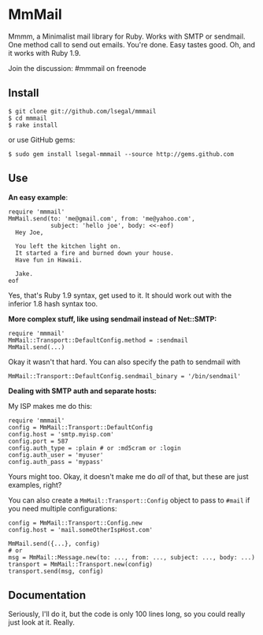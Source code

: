 MmMail
======

Mmmm, a Minimalist mail library for Ruby. Works with SMTP or sendmail.
One method call to send out emails. You're done. Easy tastes good. Oh,
and it works with Ruby 1.9.

Join the discussion: #mmmail on freenode

Install
-------

    $ git clone git://github.com/lsegal/mmmail
    $ cd mmmail
    $ rake install

or use GitHub gems:

    $ sudo gem install lsegal-mmmail --source http://gems.github.com
    
Use
---

**An easy example**:

    require 'mmmail'
    MmMail.send(to: 'me@gmail.com', from: 'me@yahoo.com', 
                subject: 'hello joe', body: <<-eof)
      Hey Joe,
      
      You left the kitchen light on.
      It started a fire and burned down your house.
      Have fun in Hawaii.
      
      Jake.
    eof
    
Yes, that's Ruby 1.9 syntax, get used to it. It should work out
with the inferior 1.8 hash syntax too.

**More complex stuff, like using sendmail instead of Net::SMTP:**

    require 'mmmail'
    MmMail::Transport::DefaultConfig.method = :sendmail
    MmMail.send(...)
    
Okay it wasn't that hard. You can also specify the path to sendmail with

    MmMail::Transport::DefaultConfig.sendmail_binary = '/bin/sendmail'

**Dealing with SMTP auth and separate hosts:**

My ISP makes me do this:

    require 'mmmail'
    config = MmMail::Transport::DefaultConfig
    config.host = 'smtp.myisp.com'
    config.port = 587
    config.auth_type = :plain # or :md5cram or :login
    config.auth_user = 'myuser'
    config.auth_pass = 'mypass'

Yours might too. Okay, it doesn't make me do *all* of that, but these are
just examples, right?

You can also create a `MmMail::Transport::Config` object to pass to `#mail`
if you need multiple configurations:

    config = MmMail::Transport::Config.new
    config.host = 'mail.someOtherIspHost.com'
    
    MmMail.send({...}, config)
    # or 
    msg = MmMail::Message.new(to: ..., from: ..., subject: ..., body: ...)
    transport = MmMail::Transport.new(config)
    transport.send(msg, config)
    
Documentation
-------------

Seriously, I'll do it, but the code is only 100 lines long, so you could really
just look at it. Really.
